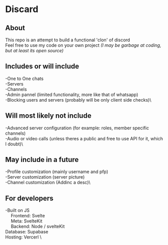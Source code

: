 # Discard

## About
This repo is an attempt to build a functional 'clon' of discord \
Feel free to use my code on your own project  *(I may be garbage at coding, but at least its open source)*

## Includes or will include
-One to One chats\
-Servers\
-Channels\
-Admin pannel (limited functionality, more like that of whatsapp)\
-Blocking users and servers (probably will be only client side checks)\

## Will most likely not include
-Advanced server configuration (for example: roles, member specific channels)\
-Audio or video calls (unless theres a public and free to use API for it, which I doubt)\

## May include in a future
-Profile customization (mainly username and pfp)\
-Server customization (server picture)\
-Channel customization (Addinc a desc)\

## For developers
-Built on JS\
&emsp; Frontend: Svelte\
&emsp; Meta: SvelteKit\
&emsp; Backend: Node / svelteKit\
Database: Supabase\
Hosting: Vercerl \

